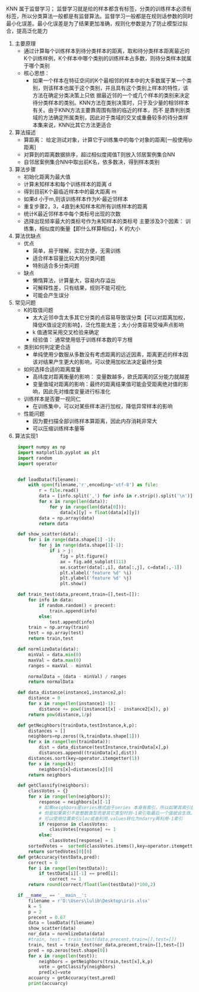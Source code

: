KNN 属于监督学习；
    监督学习就是给的样本都含有标签，分类的训练样本必须有标签，所以分类算法一般都是有监督算法。监督学习一般都是在规则话参数的同时最小化误差。最小化误差是为了结果更加准确，规则化参数是为了防止模型过拟合，提高泛化能力
    
1. 主要原理
   - 通过计算每个训练样本到待分类样本的距离，取和待分类样本距离最近的K个训练样例，K个样本中哪个类别的训练样本占多数，则待分类样本就属于哪个类别
   - 核心思想：
     - 如果一个样本在特征空间的K个最相邻的样本中的大多数属于某一个类别，则该样本也属于这个类别，并且具有这个类别上样本的特性，该方法在确定分类决策上只依 
       据最近邻的一个或几个样本的类别来决定待分类样本的类别。KNN方法在类别决策时，只于及少量的相邻样本有关。由于KNN方法主要靠周围有限的临近的样本，而不
       是靠判别类域的方法确定所属类别，因此对于类域的交叉或重叠较多的待分类样本集来说，KNN比其它方法更适合
2. 算法描述
   - 算距离： 给定测试对象，计算它于训练集中的每个对象的距离[一般使用lp距离]
   - 对算到的距离数据排序，超过相似度阈值T则放入邻居案例集合NN
   - 自邻居案例集合NN中取出前K名，依多数决，得到样本类别
3. 算法步骤
   - 初始化距离为最大值
   - 计算未知样本和每个训练样本的距离 d
   - 得到目前K个最临近样本中的最大距离 m
   - 如果d 小于m,则该训练样本作为K-最近邻样本
   - 重复步骤2，3，4直到未知样本和所有训练样本的距离
   - 统计K最近邻样本中每个类标号出现的次数
   - 选择出现频率最大的类标号作为未知样本的类标号
   主要涉及3个因素： 训练集，相似度的衡量【即什么样算相似】，K 的大小
4. 算法优缺点
   - 优点
     - 简单，易于理解，实现方便，无需训练
     - 适合样本容量比较大的分类问题
     - 特别适合多分类问题
   - 缺点
     - 懒惰算法，计算量大，容易内存溢出
     - 可解释性差，只有结果，规则不能可视化
     - 可能会产生误分
5. 常见问题
   - K的取值问题
     - 太大近邻中含太多其它分类的点容易导致误分类【可以对距离加权，降低K值设定的影响】，泛化性能太差；太小分类容易受噪声点影响
     - k 值通常采用交叉检验来确定
     - 经验值： 通常使用低于训练样本数的平方根
   - 类别如何判定更合适
     - 单纯使用少数服从多数没有考虑距离的远近因素，距离更近的样本因该对结果产生更大的影响，可以使用加权法决定最终分类
   - 如何选择合适的距离度量
     - 高纬度对距离衡量的影响： 变量数越多，欧氏距离的区分能力就越差
     - 变量值域对距离的影响：最终的距离结果值可能会受距离绝对值的影响，因此先对维度变量进行标准化
   - 训练样本是否要一视同仁
     - 在训练集中，可以对某些样本进行加权，降低异常样本的影响
   - 性能问题
     - 因为要扫描全部训练样本算距离，因此内存消耗非常大
     - 可以压缩训练样本量等
6. 算法实现1
   ```python
    import numpy as np 
    import matplotlib.pyplot as plt
    import random
    import operator


    def loadData(filename):
        with open(filename,'r',encoding='utf-8') as file:
            r = file.read()
            data = [info.split(',') for info in r.strip().split('\n')]
            for x in range(len(data)):
                for y in range(len(data[0])):
                    data[x][y] = float(data[x][y])
            data = np.array(data)
            return data

    def show_scatter(data):
        for i in range(data.shape[1] -1):
            for j in range(data.shape[1]-1):
                if i > j:
                    fig = plt.figure()
                    ax = fig.add_subplot(111)
                    ax.scatter(data[:,i], data[:,j], c=data[:,-1])
                    plt.xlabel('feature %d' %i)
                    plt.ylabel('feature %d' %j)
                    plt.show()

    def train_test(data,precent,train=[],test=[]):
        for info in data:
            if random.random() < precent:
                train.append(info)
            else:
                test.append(info)
        train = np.array(train)
        test = np.array(test)
        return train,test

    def normlizeData(data):
        minVal = data.min(0)
        maxVal = data.max(0)
        ranges = maxVal - minVal

        normalData = (data - minVal) / ranges
        return normalData

    def data_distance(instance1,instance2,p):
        distance = 0
        for x in range(len(instance1)-1):
            distance += pow((instance1[x] - instance2[x]), p)
        return pow(distance,1/p)

    def getNeighbors(trainData,testInstance,k,p):
        distances = []
        neighbors=np.zeros((k,trainData.shape[1]))
        for x in range(len(trainData)):
            dist = data_distance(testInstance,trainData[x],p)
            distances.append((trainData[x],dist))
        distances.sort(key=operator.itemgetter(1))
        for x in range(k):
            neighbors[x]=distances[x][0]
        return neighbors 

    def getClassify(neighbors):
        classVotes = {}
        for x in range(len(neighbors)):
            response = neighbors[x][-1]
            # 如果neighbors是series格式由于series 本身有索引，所以如果其索引是整数索引的话，切片使用【-1】想要选取最后一个元素时，pandas会认为是对其本身索引的引用，由于其本身索引不存在-1，报错。
            # 但是如果索引不是整数类型而是其它类型时则-1索引取最后一个值就会生效。因为当series本身索引就是整数索引时，不要直接使用-1，
            # 可以使用位置索引iloc或者利用.values转化为ndarry再利用-1索引
            if response in classVotes:
                classVotes[response] += 1
            else:
                classVotes[response] = 1
        sortedVotes =  sorted(classVotes.items(),key=operator.itemgetter(1),reverse=True)
        return sortedVotes[0][0]
    def getAccuracy(testData,pred):
        correct = 0
        for i in range(len(testData)):
            if testData[i][-1] == pred[i]:
                correct += 1
        return round(correct/float(len(testData))*100,2)

    if __name__ == '__main__':
        filename = r'D:\Users\lulib\Desktop\iris.xlsx'
        k = 5
        p = 2
        precent = 0.67
        data = loadData(filename)
        show_scatter(data)
        nor_data = normlizeData(data)
        #train, test = train_test(data,precent,train=[],test=[])
        train, test = train_test(nor_data,precent,train=[],test=[])
        pred = np.zeros(test.shape[0])
        for x in range(len(test)):
            neighbors = getNeighbors(train,test[x],k,p)
            vote = getClassify(neighbors)
            pred[x]=vote
        accuarcy = getAccuracy(test,pred)
        print(accuarcy)
 ```
